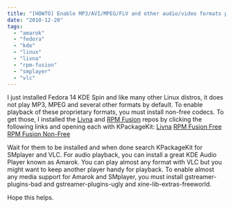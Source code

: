 ```yaml
---
title: "[HOWTO] Enable MP3/AVI/MPEG/FLV and other audio/video formats playable in Fedora 14"
date: "2010-12-20"
tags: 
  - "amarok"
  - "fedora"
  - "kde"
  - "linux"
  - "livna"
  - "rpm-fusion"
  - "smplayer"
  - "vlc"
---
```


I just installed Fedora 14 KDE Spin and like many other Linux distros, it does not play MP3, MPEG and several other formats by default. To enable playback of these proprietary formats, you must install non-free codecs. To get those, I installed the [Livna](http://rpm.livna.org/) and [RPM Fusion](http://rpmfusion.org) repos by clicking the following links and opening each with KPackageKit: [Livna](http://rpm.livna.org/livna-release.rpm) [RPM Fusion Free](http://download1.rpmfusion.org/free/fedora/rpmfusion-free-release-stable.noarch.rpm) [RPM Fusion Non-Free](http://download1.rpmfusion.org/nonfree/fedora/rpmfusion-nonfree-release-stable.noarch.rpm)

Wait for them to be installed and when done search KPackageKit for SMplayer and VLC. For audio playback, you can install a great KDE Audio Player known as Amarok. You can play almost any format with VLC but you might want to keep another player handy for playback. To enable almost any media support for Amarok and SMplayer, you must install gstreamer-plugins-bad and gstreamer-plugins-ugly and xine-lib-extras-freeworld.

Hope this helps.

